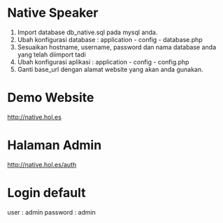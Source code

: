 Native Speaker
==============

1. Import database db_native.sql pada mysql anda.
2. Ubah konfigurasi database : application - config - database.php
3. Sesuaikan hostname, username, password dan nama database anda yang telah diimport tadi
4. Ubah konfigurasi aplikasi : application - config - config.php
5. Ganti base_url dengan alamat website yang akan anda gunakan.


Demo Website
=============

http://native.hol.es


Halaman Admin
=============

http://native.hol.es/auth


Login default
=============

user : admin
password : admin
